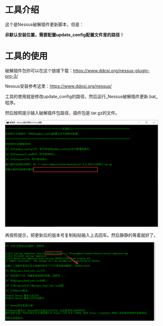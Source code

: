 # 工具介绍

这个是Nessus破解插件更新脚本，但是：

__非默认安装位置，需要配置update_config配置文件里的路径！__

# 工具的使用

破解插件包你可以在这个链接下载：https://www.ddosi.org/nessus-plugin-pro-3/

Nessus安装参考这里：https://www.ddosi.org/nessus/

工具的使用就是修改update_config的路径，然后运行_Nessus破解插件更新.bat_程序。

然后按照提示输入破解插件包路径，插件包是.tar.gz的文件。

![image-20220510092801584](images/image-20220510092801584.png)

再按照提示，把更新后的版本号复制粘贴输入上去回车。然后静静的等着就好了。

![image-20220224204202266](images/image-20220224204202266.png)